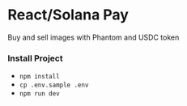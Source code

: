 # React/Solana Pay

Buy and sell images with Phantom and USDC token

### Install Project

- `npm install`
- `cp .env.sample .env`
- `npm run dev`
